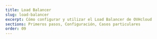 ```yaml
---
title: Load Balancer
slug: load-balancer
excerpt: Cómo configurar y utilizar el Load Balancer de OVHcloud
sections: Primeros pasos, Configuración, Casos particulares
order: 09
---
```

